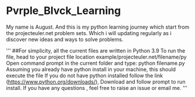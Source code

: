 # Pvrple_Blvck_Learning
My name is August. And this is my python learning journey which start from the projecteuler.net problem sets. Which i will updating regularly as i discover new ideas and ways to solve problems.

'''
##For simplicity, all the current files are written in Python 3.9
To run the file, head to your project file location example/projecteuler.net/filename/py
Open command prompt in the current folder and type:
python filename.py
Assuming you already have python install in your machine, this should execute the file
If you do not have python installed follow the link (https://www.python.org/downloads/),
Download and follow prompt to run install.
If you have any questions , feel free to raise an issue or email me.
'''
